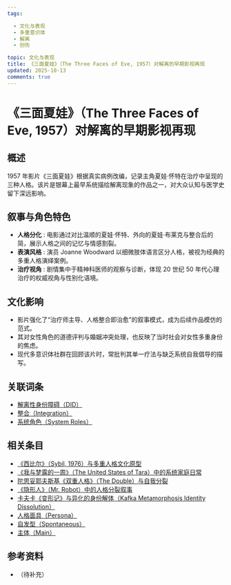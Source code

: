 ```yaml
---
tags:

  - 文化与表现
  - 多重意识体
  - 解离
  - 创伤

topic: 文化与表现
title: 《三面夏娃》（The Three Faces of Eve, 1957）对解离的早期影视再现
updated: 2025-10-13
comments: true
---
```


# 《三面夏娃》（The Three Faces of Eve, 1957）对解离的早期影视再现

## 概述

1957 年影片《三面夏娃》根据真实病例改编，记录主角夏娃·怀特在治疗中呈现的三种人格。该片是银幕上最早系统描绘解离现象的作品之一，对大众认知与医学史留下深远影响。

## 叙事与角色特色

- **人格分化** : 电影通过对比温顺的夏娃·怀特、外向的夏娃·布莱克与整合后的简，展示人格之间的记忆与情感割裂。
- **表演风格** : 演员 Joanne Woodward 以细微肢体语言区分人格，被视为经典的多重人格演绎案例。
- **治疗视角** : 剧情集中于精神科医师的观察与诊断，体现 20 世纪 50 年代心理治疗的权威视角与性别化语境。

## 文化影响

- 影片强化了“治疗师主导、人格整合即治愈”的叙事模式，成为后续作品模仿的范式。
- 其对女性角色的道德评判与婚姻冲突处理，也反映了当时社会对女性多重身份的焦虑。
- 现代多意识体社群在回顾该片时，常批判其单一疗法与缺乏系统自我倡导的描写。

## 关联词条

- [解离性身份障碍（DID）](DID.md)
- [整合（Integration）](Integration.md)
- [系统角色（System Roles）](System-Roles.md)

## 相关条目

- [《西比尔》（Sybil, 1976）与多重人格文化原型](Sybil-1976-Cultural-Prototype.md)
- [《我与梦露的一周》（The United States of Tara）中的系统家庭日常](United-States-Of-Tara-System-Daily-Life.md)
- [陀思妥耶夫斯基《双重人格》（The Double）与自我分裂](Dostoevsky-The-Double-Self-Division.md)
- [《隐形人》（Mr. Robot）中的人格分裂叙事](Mr-Robot-DID-Narrative.md)
- [卡夫卡《变形记》与异化的身份解体（Kafka Metamorphosis Identity Dissolution）](Kafka-Metamorphosis-Identity-Dissolution.md)
- [人格面具（Persona）](Persona.md)
- [自发型（Spontaneous）](Spontaneous.md)
- [主体（Main）](Main.md)

## 参考资料

- （待补充）
